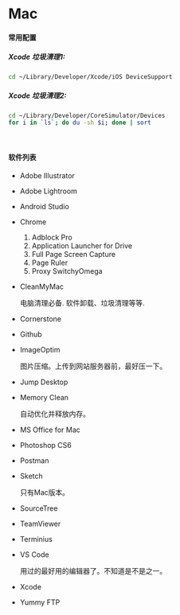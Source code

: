 # Mac


#### 常用配置
##### Xcode 垃圾清理1:
```bash
cd ~/Library/Developer/Xcode/iOS DeviceSupport
```
##### Xcode 垃圾清理2:
```bash
cd ~/Library/Developer/CoreSimulator/Devices
for i in `ls`; do du -sh $i; done | sort
```

<br>

#### 软件列表
- Adobe Illustrator
- Adobe Lightroom
- Android Studio
- Chrome
    1. Adblock Pro
    2. Application Launcher for Drive
    3. Full Page Screen Capture
    4. Page Ruler
    5. Proxy SwitchyOmega
- CleanMyMac

  电脑清理必备. 软件卸载、垃圾清理等等.

- Cornerstone
- Github
- ImageOptim

  图片压缩。上传到网站服务器前，最好压一下。

- Jump Desktop
- Memory Clean

  自动优化并释放内存。

- MS Office for Mac
- Photoshop CS6
- Postman
- Sketch

  只有Mac版本。

- SourceTree
- TeamViewer
- Terminius
- VS Code

  用过的最好用的编辑器了。不知道是不是之一。

- Xcode
- Yummy FTP
